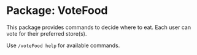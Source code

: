 # Package: VoteFood

This package provides commands to decide where to eat. Each user can vote for their preferred store(s).

Use ```/voteFood help``` for available commands.
